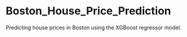 # Boston_House_Price_Prediction
Predicting house prices in Boston using the XGBoost regressor model.
